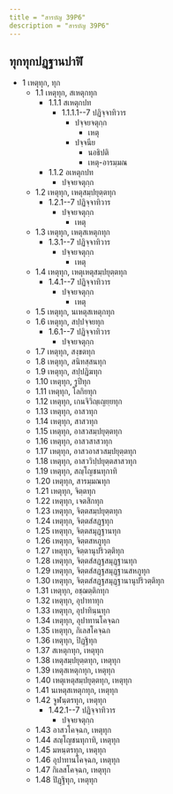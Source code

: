 ```yaml
---
title = "สารบัญ 39P6"
description = "สารบัญ 39P6"
---
```


## ทุกทุกปฏฺฐานปาฬิ

- 1 เหตุทุก, ทุก
  - 1.1 เหตุทุก, สเหตุกทุก
    - 1.1.1 สเหตุกปท
      - 1.1.1.1--7 ปฏิจฺจาทิวาร
        - ปจฺจยจตุกฺก
          - เหตุ
        - ปจฺจนีย
          - นอธิปติ
          - เหตุ-อารมฺมณ
    - 1.1.2 อเหตุกปท
      - ปจฺจยจตุกฺก
  - 1.2 เหตุทุก, เหตุสมฺปยุตฺตทุก
    - 1.2.1--7 ปฏิจฺจาทิวาร
      - ปจฺจยจตุกฺก
        - เหตุ
  - 1.3 เหตุทุก, เหตุสเหตุกทุก
    - 1.3.1--7 ปฏิจฺจาทิวาร
      - ปจฺจยจตุกฺก
        - เหตุ
  - 1.4 เหตุทุก, เหตุเหตุสมฺปยุตฺตทุก
    - 1.4.1--7 ปฏิจฺจาทิวาร
      - ปจฺจยจตุกฺก
        - เหตุ
  - 1.5 เหตุทุก, นเหตุสเหตุกทุก
  - 1.6 เหตุทุก, สปฺปจฺจยทุก
    - 1.6.1--7 ปฏิจฺจาทิวาร
      - ปจฺจยจตุกฺก
  - 1.7 เหตุทุก, สงฺขตทุก
  - 1.8 เหตุทุก, สนิทสฺสนทุก
  - 1.9 เหตุทุก, สปฺปฏิฆทุก
  - 1.10 เหตุทุก, รูปีทุก
  - 1.11 เหตุทุก, โลกิยทุก
  - 1.12 เหตุทุก, เกนจิวิญฺเญยฺยทุก
  - 1.13 เหตุทุก, อาสวทุก
  - 1.14 เหตุทุก, สาสวทุก
  - 1.15 เหตุทุก, อาสวสมฺปยุตฺตทุก
  - 1.16 เหตุทุก, อาสวสาสวทุก
  - 1.17 เหตุทุก, อาสวอาสวสมฺปยุตฺตทุก
  - 1.18 เหตุทุก, อาสววิปฺปยุตฺตสาสวทุก
  - 1.19 เหตุทุก, สญฺโญชนทุกาทิ
  - 1.20 เหตุทุก, สารมฺมณทุก
  - 1.21 เหตุทุก, จิตฺตทุก
  - 1.22 เหตุทุก, เจตสิกทุก
  - 1.23 เหตุทุก, จิตฺตสมฺปยุตฺตทุก
  - 1.24 เหตุทุก, จิตฺตสํสฏฺฐทุก
  - 1.25 เหตุทุก, จิตฺตสมุฏฺฐานทุก
  - 1.26 เหตุทุก, จิตฺตสหภูทุก
  - 1.27 เหตุทุก, จิตฺตานุปริวตฺติทุก
  - 1.28 เหตุทุก, จิตฺตสํสฏฺฐสมุฏฺฐานทุก
  - 1.29 เหตุทุก, จิตฺตสํสฏฺฐสมุฏฺฐานสหภูทุก
  - 1.30 เหตุทุก, จิตฺตสํสฏฺฐสมุฏฺฐานานุปริวตฺติทุก
  - 1.31 เหตุทุก, อชฺฌตฺติกทุก
  - 1.32 เหตุทุก, อุปาทาทุก
  - 1.33 เหตุทุก, อุปาทินฺนทุก
  - 1.34 เหตุทุก, อุปาทานโคจฺฉก
  - 1.35 เหตุทุก, กิเลสโคจฺฉก
  - 1.36 เหตุทุก, ปิฏฺฐิทุก
  - 1.37 สเหตุกทุก, เหตุทุก
  - 1.38 เหตุสมฺปยุตฺตทุก, เหตุทุก
  - 1.39 เหตุสเหตุกทุก, เหตุทุก
  - 1.40 เหตุเหตุสมฺปยุตฺตทุก, เหตุทุก
  - 1.41 นเหตุสเหตุกทุก, เหตุทุก
  - 1.42 จูฬนฺตรทุก, เหตุทุก
    - 1.42.1--7 ปฏิจฺจาทิวาร
      - ปจฺจยจตุกฺก
  - 1.43 อาสวโคจฺฉก, เหตุทุก
  - 1.44 สญฺโญชนทุกาทิ, เหตุทุก
  - 1.45 มหนฺตรทุก, เหตุทุก
  - 1.46 อุปาทานโคจฺฉก, เหตุทุก
  - 1.47 กิเลสโคจฺฉก, เหตุทุก
  - 1.48 ปิฏฺฐิทุก, เหตุทุก